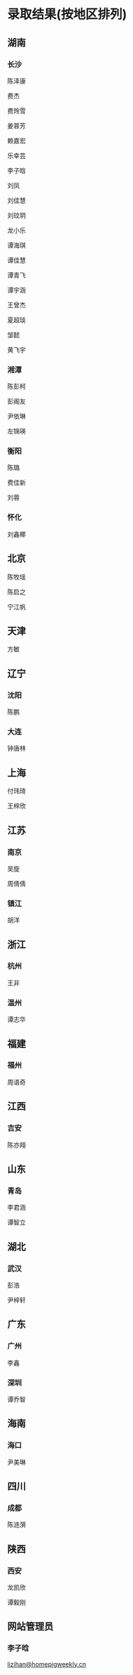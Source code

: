 # 录取结果(按地区排列)

## 湖南

### 长沙

陈泽康

费杰

费玲雪

姜蓉芳

赖嘉宏

乐幸芸

李子晗

刘凤

刘佳慧

刘玟玥

龙小乐

谭海琪

谭佳慧

谭青飞

谭宇涵

王曾杰

夏超琰

邹懿

黄飞宇

### 湘潭

陈彭柯

彭阁友

尹依琳

左锦瑛

### 衡阳

陈璐

费佳新

刘蓉

### 怀化

刘鑫椰

## 北京

陈牧瑶

陈启之

宁江帆

## 天津

方敏

## 辽宁

### 沈阳

陈鹏

### 大连

钟唐林

## 上海

付玮琦

王梓欣

## 江苏

### 南京

吴旋

周倩倩

### 镇江

胡洋

## 浙江

### 杭州

王非

### 温州

谭志华

## 福建

### 福州

周语奇

## 江西

### 吉安

陈亦翔

## 山东

### 青岛

李君涵

谭智立

## 湖北

### 武汉

彭浩

尹梓轩

## 广东

### 广州

李鑫

### 深圳

谭乔智

## 海南

### 海口

尹美琳

## 四川

### 成都

陈涟漪

## 陕西

### 西安

龙凯欣

谭毅刚

## 网站管理员

### 李子晗

<lizihan@homepigweekly.cn>
